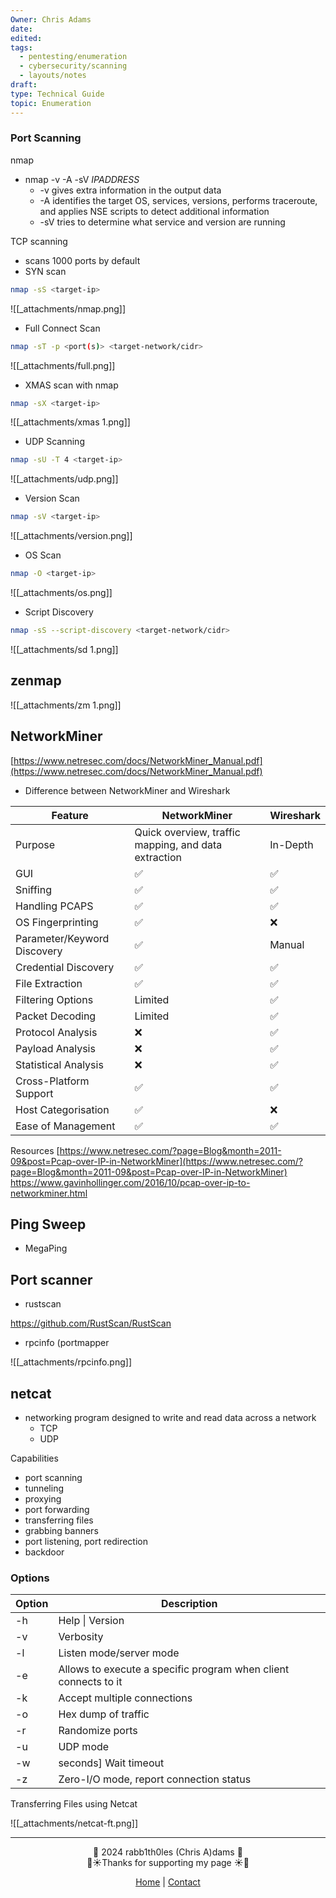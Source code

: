 ```yaml
---
Owner: Chris Adams
date: 
edited: 
tags:
  - pentesting/enumeration
  - cybersecurity/scanning
  - layouts/notes
draft: 
type: Technical Guide
topic: Enumeration
---
```

### Port Scanning

nmap
- nmap -v -A -sV _IPADDRESS_
    - -v gives extra information in the output data
    - -A identifies the target OS, services, versions, performs traceroute, and applies NSE scripts to detect additional information
    - -sV tries to determine what service and version are running

TCP scanning

- scans 1000 ports by default
- SYN scan
```bash
nmap -sS <target-ip>
```
![[_attachments/nmap.png]]

 - Full Connect Scan
```bash
nmap -sT -p <port(s)> <target-network/cidr>
```
 ![[_attachments/full.png]]
 
- XMAS scan with nmap
```bash
nmap -sX <target-ip>
```
![[_attachments/xmas 1.png]]

- UDP Scanning
```bash
nmap -sU -T 4 <target-ip>
```
![[_attachments/udp.png]]

 - Version Scan
```bash
nmap -sV <target-ip>
```

![[_attachments/version.png]]

 - OS Scan
```bash
nmap -O <target-ip>
```

![[_attachments/os.png]]
 
- Script Discovery
```bash
nmap -sS --script-discovery <target-network/cidr>
```

![[_attachments/sd 1.png]]
## zenmap
![[_attachments/zm 1.png]]
## NetworkMiner

[https://www.netresec.com/docs/NetworkMiner_Manual.pdf](https://www.netresec.com/docs/NetworkMiner_Manual.pdf)

- Difference between NetworkMiner and Wireshark

| Feature                     | **NetworkMiner**                                     | **Wireshark** |
| --------------------------- | ---------------------------------------------------- | ------------- |
| Purpose                     | Quick overview, traffic mapping, and data extraction | In-Depth      |
| GUI                         | ✅                                                    | ✅             |
| Sniffing                    | ✅                                                    | ✅             |
| Handling PCAPS              | ✅                                                    | ✅             |
| OS Fingerprinting           | ✅                                                    | ❌             |
| Parameter/Keyword Discovery | ✅                                                    | Manual        |
| Credential Discovery        | ✅                                                    | ✅             |
| File Extraction             | ✅                                                    | ✅             |
| Filtering Options           | Limited                                              | ✅             |
| Packet Decoding             | Limited                                              | ✅             |
| Protocol Analysis           | ❌                                                    | ✅             |
| Payload Analysis            | ❌                                                    | ✅             |
| Statistical Analysis        | ❌                                                    | ✅             |
| Cross-Platform Support      | ✅                                                    | ✅             |
| Host Categorisation         | ✅                                                    | ❌             |
| Ease of Management          | ✅                                                    | ✅             |

Resources
[https://www.netresec.com/?page=Blog&month=2011-09&post=Pcap-over-IP-in-NetworkMiner](https://www.netresec.com/?page=Blog&month=2011-09&post=Pcap-over-IP-in-NetworkMiner)  
https://www.gavinhollinger.com/2016/10/pcap-over-ip-to-networkminer.html
  
## Ping Sweep
- MegaPing

## Port scanner
- rustscan

 https://github.com/RustScan/RustScan

- rpcinfo (portmapper

 ![[_attachments/rpcinfo.png]]

## netcat

- networking program designed to write and read data across a network
    - TCP
    - UDP

Capabilities
- port scanning
- tunneling
- proxying
- port forwarding
- transferring files
- grabbing banners
- port listening, port redirection
- backdoor

### Options

| Option | Description                                                     |
| ------ | --------------------------------------------------------------- |
| -h     | Help \| Version                                                 |
| -v     | Verbosity                                                       |
| -l     | Listen mode/server mode                                         |
| -e     | Allows to execute a specific program when client connects to it |
| -k     | Accept multiple connections                                     |
| -o     | Hex dump of traffic                                             |
| -r     | Randomize ports                                                 |
| -u     | UDP mode                                                        |
| -w     | seconds] Wait timeout                                           |
| -z     | Zero-I/O mode, report connection status                         |

Transferring Files using Netcat

![[_attachments/netcat-ft.png]]

---
<div style="text-align: center;">
	<div class="gradient-text">👾 2024 rabb1th0les (Chris A)dams 👾</div> 
	🌴☀Thanks for supporting my page ☀🌴
	<nav>
		<ul style="list-style: none; padding: 0;">
			<div style="text-align: center;">
				<li><a href="index.html">Home</a> | <a href="Contact.html">Contact</a></li>
			</div>
		</ul>
	</nav>	
</div>
